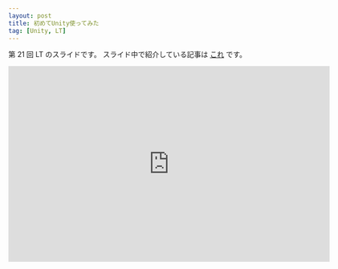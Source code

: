```yaml
---
layout: post
title: 初めてUnity使ってみた
tag: [Unity, LT]
---
```


第 21 回 LT のスライドです。
スライド中で紹介している記事は [これ](https://qiita.com/nmxi/items/7950fb12ef925efa276d) です。

<div class="slide">
  <iframe src="https://docs.google.com/presentation/d/e/2PACX-1vT4oTtAFwnapA1-DWh8vYG_h0limLgdUCjk284_4bEPmqNjXHgd0Xa-zTBVVVV_uBylicaRW6s5pnr7/embed?start=false&loop=false&delayms=3000" frameborder="0" width="640" height="390" allowfullscreen="true" mozallowfullscreen="true" webkitallowfullscreen="true"></iframe>
</div>
